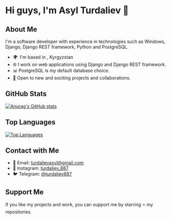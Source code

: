 <!-- Profile Header -->
# Hi guys, I'm Asyl Turdaliev 👋

## About Me

I'm a software developer with experience in technologies such as Windows, Django, Django REST framework, Python and PostgreSQL.

- 🌍  I'm based in , Kyrgyzstan
- 🌐 I work on web applications using Django and Django REST framework.
- 📊 PostgreSQL is my default database choice.
- 🧩 Open to new and exciting projects and collaborations.


## GitHub Stats

[![Anurag's GitHub stats](https://github-readme-stats.vercel.app/api?username=herrscherasd&hide=prs&show_icons=true&theme=shadow_red)](https://github.com/herrscherasd/github-readme-stats)

## Top Languages

[![Top Languages](https://github-readme-stats.vercel.app/api/top-langs/?username=herrscherasd&layout=compact)](https://github.com/herrscherasd/github-readme-stats)

## Contact with Me

- 📧 Email: [turdalievasyl@gmail.com](mailto:turdalievasyl@gmail.com)
- 📸 Instagram: [turdaliev_887](https://www.instagram.com/turdaliev_887/)
- 🐦 Telegram: [@turdaliev887](https://t.me/Turdaliev887)

## Support Me

If you like my projects and work, you can support me by starring ⭐ my repositories.
